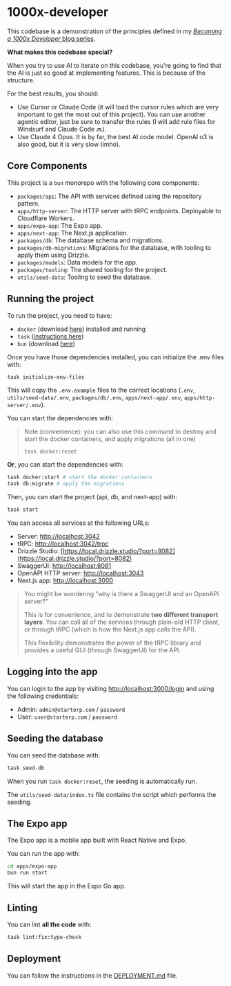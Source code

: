 # 1000x-developer

This codebase is a demonstration of the principles defined in my [*Becoming a 1000x Developer* blog
series](https://www.abeahmed.com/blog/becoming-a-1000x-developer-part-3).

**What makes this codebase special?**

When you try to use AI to iterate on this codebase, you're going to find that the AI
is just so good at implementing features. This is because of the structure.

For the best results, you should:

- Use Cursor or Claude Code (it will load the cursor rules which are very important to get the most out of this project). You can use another agentic editor, just be sure to transfer the rules (I will add rule files for Windsurf and Claude Code 🔜).
- Use Claude 4 Opus. It is by far, the best AI code model. OpenAI o3 is also good, but it is very slow (imho).

## Core Components

This project is a `bun` monorepo with the following core components:

- `packages/api`: The API with services defined using the repository pattern.
- `apps/http-server`: The HTTP server with tRPC endpoints. Deployable to Cloudflare Workers.
- `apps/expo-app`: The Expo app.
- `apps/next-app`: The Next.js application.
- `packages/db`: The database schema and migrations.
- `packages/db-migrations`: Migrations for the database, with tooling to apply them using Drizzle.
- `packages/models`: Data models for the app.
- `packages/tooling`: The shared tooling for the project.
- `utils/seed-data`: Tooling to seed the database.

## Running the project

To run the project, you need to have:

- `docker` (download <a href="https://www.docker.com/products/docker-desktop/" target="_blank" rel="noopener noreferrer">here</a>) installed and running
- `task` (<a href="https://taskfile.dev/installation/" target="_blank" rel="noopener noreferrer">instructions here</a>)
- `bun` (download <a href="https://bun.sh/docs/installation" target="_blank" rel="noopener noreferrer">here</a>)

Once you have those dependencies installed, you can initialize the .env files with:

```bash
task initialize-env-files
```

This will copy the `.env.example` files to the correct locations (`.env`, `utils/seed-data/.env`, `packages/db/.env`, `apps/next-app/.env`, `apps/http-server/.env`).

You can start the dependencies with:

> Note (convenience): you can also use this command to destroy and start the docker containers, and apply migrations (all in one)
>
> ```
> task docker:reset
> ```

**Or**, you can start the dependencies with:

```bash
task docker:start # start the docker containers
task db:migrate # apply the migrations
```

Then, you can start the project (api, db, and next-app) with:

```bash
task start
```

You can access all services at the following URLs:

- Server: [http://localhost:3042](http://localhost:3042/health)
- tRPC: [http://localhost:3042/trpc](http://localhost:3042/trpc/hello)
- Drizzle Studio: [https://local.drizzle.studio/?port=8082](https://local.drizzle.studio/?port=8082)
- SwaggerUI: [http://localhost:8081](http://localhost:8081)
- OpenAPI HTTP server: [http://localhost:3043](http://localhost:3043/hello)
- Next.js app: [http://localhost:3000](http://localhost:3000)

> You might be wondering "why is there a SwaggerUI and an OpenAPI server?"
> 
> This is for convenience, and to demonstrate **two different transport layers**.
> You can call all of the services through plain-old HTTP client, or through tRPC (which
> is how the Next.js app calls the API).
>
> This flexibility demonstrates the power of the tRPC library and provides a useful GUI (through
> SwaggerUI) for the API.

## Logging into the app

You can login to the app by visiting [http://localhost:3000/login](http://localhost:3000/login) and using the following credentials:

- Admin: `admin@starterp.com` / `password`
- User: `user@starterp.com` / `password`

## Seeding the database

You can seed the database with:

```bash
task seed-db
```

When you run `task docker:reset`, the seeding is automatically run.

The `utils/seed-data/index.ts` file contains the script which performs the seeding.

## The Expo app

The Expo app is a mobile app built with React Native and Expo.

You can run the app with:

```bash
cd apps/expo-app
bun run start
```

This will start the app in the Expo Go app.

## Linting

You can lint **all the code** with:

```bash
task lint:fix:type-check
```

## Deployment

You can follow the instructions in the [DEPLOYMENT.md](./DEPLOYMENT.md) file.